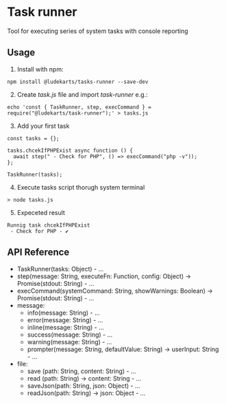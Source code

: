 # Task runner
Tool for executing series of system tasks with console reporting


## Usage

1. Install with npm:

```
npm install @ludekarts/tasks-runner --save-dev
```

2. Create *task.js* file and import *task-runner* e.g.:

```
echo 'const { TaskRunner, step, execCommand } = require("@ludekarts/task-runner");' > tasks.js
```

3. Add your first task

```
const tasks = {};

tasks.chcekIfPHPExist async function () {
  await step(" - Check for PHP", () => execCommand("php -v"));  
};

TaskRunner(tasks);
```

4. Execute tasks script thorugh system terminal

```
> node tasks.js
```

5. Expeceted result

```
Runnig task chcekIfPHPExist
 - Check for PHP - ✔
```

## API Reference

- TaskRunner(tasks: Object) - ...
- step(message: String, executeFn: Function, config: Object) -> Promise(stdout: String) - ... 
- execCommand(systemCommand: String, showWarnings: Boolean) -> Promise(stdout: String) - ...
- message: 
    - info(message: String) - ...
    - error(message: String) - ...
    - inline(message: String) - ...
    - success(message: String) - ...
    - warning(message: String) - ...
    - prompter(message: String, defaultValue: String) -> userInput: String - ...
- file:
    - save (path: String, content: String) - ...
    - read (path: String) -> content: String - ...
    - saveJson(path: String, json: Object) - ...
    - readJson(path: String) -> json: Object - ...